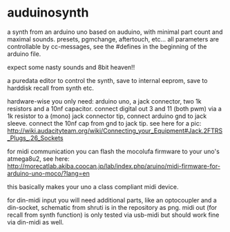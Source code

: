 # auduinosynth
a synth from an arduino uno based on auduino, with minimal part count and maximal sounds. presets, pgmchange, aftertouch, etc...
all parameters are controllable by cc-messages, see the #defines in the beginning of the arduino file.

expect some nasty sounds and 8bit heaven!!

a puredata editor to control the synth, save to internal eeprom, save to harddisk recall from synth etc.

hardware-wise you only need: arduino uno, a jack connector, two 1k resistors and a 10nf capacitor.
connect digital out 3 and 11 (both pwm) via a 1k resistor to a (mono) jack connector tip, connect arduino gnd to jack sleeve.
connect the 10nf cap from gnd to jack tip. 
see here for a pic: http://wiki.audacityteam.org/wiki/Connecting_your_Equipment#Jack.2FTRS_Plugs_.26_Sockets

for midi communication you can flash the mocolufa firmware to your uno's atmega8u2, see here: http://morecatlab.akiba.coocan.jp/lab/index.php/aruino/midi-firmware-for-arduino-uno-moco/?lang=en

this basically makes your uno a class compliant midi device.

for din-midi input you will need additional parts, like an optocoupler and a din-socket, schematic from shruti is in the repository as png.
midi out (for recall from synth function) is only tested via usb-midi but should work fine via din-midi as well.




